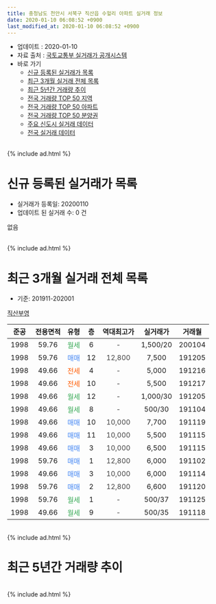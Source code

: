 ```yaml
---
title: 충청남도 천안시 서북구 직산읍 수헐리 아파트 실거래 정보
date: 2020-01-10 06:08:52 +0900
last_modified_at: 2020-01-10 06:08:52 +0900
---
```


* 업데이트 : 2020-01-10
* 자료 출처 : [국토교통부 실거래가 공개시스템](http://rt.molit.go.kr)
* 바로 가기
    * [신규 등록된 실거래가 목록](#신규-등록된-실거래가-목록)
    * [최근 3개월 실거래 전체 목록](#최근-3개월-실거래-전체-목록)
    * [최근 5년간 거래량 추이](#최근-5년간-거래량-추이)
    * [전국 거래량 TOP 50 지역](https://inasie.github.io/apt-trade-info/최근-3개월-전국에서-가장-거래가-많이-발생한-지역)
    * [전국 거래량 TOP 50 아파트](https://inasie.github.io/apt-trade-info/최근-3개월-전국에서-가장-거래가-많이-발생한-아파트)
    * [전국 거래량 TOP 50 분양권](https://inasie.github.io/apt-trade-info/최근-3개월-전국에서-가장-거래가-많이-발생한-분양권)
    * [주요 신도시 실거래 데이터](https://inasie.github.io/apt-trade-info/주요-신도시)
    * [전국 실거래 데이터](https://inasie.github.io/apt-trade-info/전국)
<br>
{% include ad.html %}
<br>

# 신규 등록된 실거래가 목록
* 실거래가 등록일: 20200110
* 업데이트 된 실거래 수: 0 건

없음

<br>
{% include ad.html %}
<br>

# 최근 3개월 실거래 전체 목록
* 기준: 201911-202001


[직산부영](https://search.naver.com/search.naver?query=%EC%B6%A9%EC%B2%AD%EB%82%A8%EB%8F%84+%EC%B2%9C%EC%95%88%EC%8B%9C+%EC%84%9C%EB%B6%81%EA%B5%AC+%EC%A7%81%EC%82%B0%EC%9D%8D+%EC%88%98%ED%97%90%EB%A6%AC+%EC%A7%81%EC%82%B0%EB%B6%80%EC%98%81)

|준공|전용면적|유형|층|역대최고가|실거래가|거래월|
|:---:|:---:|:---:|:---:|:---:|:---:|:---:|
|1998|59.76|<span style="color:#34a853">월세</span>|6|<span style="color:#444444">-</span>|1,500/20|200104|
|1998|59.76|<span style="color:#4285f3">매매</span>|12|<span style="color:#444444">12,800</span>|7,500|191205|
|1998|49.66|<span style="color:#ff5a00">전세</span>|4|<span style="color:#444444">-</span>|5,000|191216|
|1998|49.66|<span style="color:#ff5a00">전세</span>|10|<span style="color:#444444">-</span>|5,500|191217|
|1998|49.66|<span style="color:#34a853">월세</span>|12|<span style="color:#444444">-</span>|1,000/30|191205|
|1998|49.66|<span style="color:#34a853">월세</span>|8|<span style="color:#444444">-</span>|500/30|191104|
|1998|49.66|<span style="color:#4285f3">매매</span>|10|<span style="color:#444444">10,000</span>|7,700|191119|
|1998|49.66|<span style="color:#4285f3">매매</span>|11|<span style="color:#444444">10,000</span>|5,500|191115|
|1998|49.66|<span style="color:#4285f3">매매</span>|3|<span style="color:#444444">10,000</span>|6,500|191115|
|1998|59.76|<span style="color:#4285f3">매매</span>|1|<span style="color:#444444">12,800</span>|6,000|191102|
|1998|49.66|<span style="color:#4285f3">매매</span>|3|<span style="color:#444444">10,000</span>|6,000|191114|
|1998|59.76|<span style="color:#4285f3">매매</span>|2|<span style="color:#444444">12,800</span>|6,600|191120|
|1998|59.76|<span style="color:#34a853">월세</span>|1|<span style="color:#444444">-</span>|500/37|191125|
|1998|49.66|<span style="color:#34a853">월세</span>|9|<span style="color:#444444">-</span>|500/35|191118|


<br>
{% include ad.html %}
<br>

# 최근 5년간 거래량 추이


<div style="width:100%;">
    <canvas id="deal_progress" height="200"></canvas>
</div>

<script>
new Chart(document.getElementById("deal_progress"), {
    type: 'line',
    data: {
        labels: ['201501','201502','201503','201504','201505','201506','201507','201508','201509','201510','201511','201512','201601','201602','201603','201604','201605','201606','201607','201608','201609','201610','201611','201612','201701','201702','201703','201704','201705','201706','201707','201708','201709','201710','201711','201712','201801','201802','201803','201804','201805','201806','201807','201808','201809','201810','201811','201812','201901','201902','201903','201904','201905','201906','201907','201908','201909','201910','201911','201912','202001'],
        datasets: [{
            label: '매매',
            pointRadius: 1,
            data: [2, 4, 13, 10, 3, 8, 3, 10, 6, 4, 3, 1, 4, 5, 2, 3, 7, 5, 6, 5, 2, 1, 4, 3, 0, 8, 6, 5, 5, 1, 1, 2, 1, 0, 2, 3, 4, 3, 2, 4, 3, 8, 5, 3, 4, 7, 3, 9, 4, 4, 6, 5, 7, 2, 5, 5, 4, 2, 6, 1, 0],
            borderColor: "rgba(255, 201, 14, 1)",
            backgroundColor: "rgba(255, 201, 14, 0.5)",
            fill: false,
            lineTension: 0
        },{
            label: '전월세',
            pointRadius: 1,
            data: [4, 0, 4, 4, 5, 3, 4, 8, 3, 5, 5, 5, 4, 6, 6, 5, 4, 5, 2, 5, 6, 9, 3, 3, 6, 5, 6, 4, 2, 4, 7, 3, 3, 1, 5, 3, 2, 6, 5, 2, 2, 4, 1, 5, 6, 5, 1, 5, 4, 1, 2, 6, 3, 5, 5, 3, 4, 2, 3, 3, 1],
            borderColor: "rgba(0, 141, 185, 1)",
            backgroundColor: "rgba(0, 141, 185, 0.5)",
            fill: false,
            lineTension: 0
        }
        ]
    },
    options: {
        responsive: true,
        title: {
            display: false
        },
        tooltips: {
            mode: 'index',
            intersect: false
        },
        hover: {
            mode: 'nearest',
            intersect: true
        },
        scales: {
            xAxes: [{
                display: true,
                scaleLabel: {
                    display: true,
                    labelString: '년/월'
                }
            }],
            yAxes: [{
                display: true,
                ticks: {
                    suggestedMin: 0,
                },
                scaleLabel: {
                    display: true,
                    labelString: '실거래 수'
                }
            }]
        }
    }
});

</script>


<br>
{% include ad.html %}
<br>


